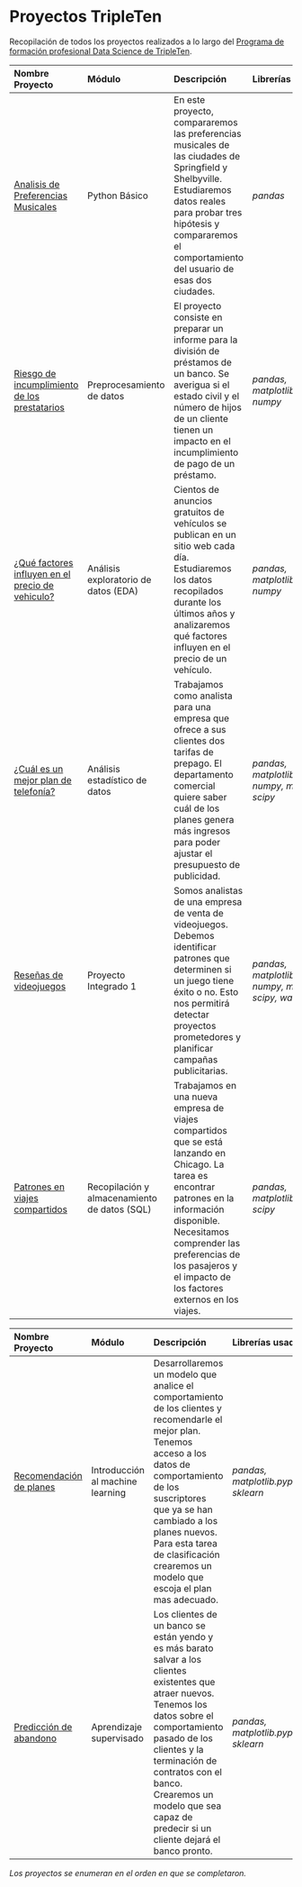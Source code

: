 # Proyectos TripleTen
Recopilación de todos los proyectos realizados a lo largo del  [Programa de formación profesional Data Science de TripleTen](https://tripleten.com/data-scientist/).

| Nombre Proyecto | Módulo | Descripción | Librerías usadas |
| :---------------------- | :---------------------- | :---------------------- | :---------------------- |
| [Analisis de Preferencias Musicales](01preferencias_musicales) | Python Básico | En este proyecto, compararemos las preferencias musicales de las ciudades de Springfield y Shelbyville. Estudiaremos datos reales para probar tres hipótesis y compararemos el comportamiento del usuario de esas dos ciudades. | *pandas* |
| [Riesgo de incumplimiento de los prestatarios](02incumplimiento_prestatarios) | Preprocesamiento de datos | El proyecto consiste en preparar un informe para la división de préstamos de un banco. Se averigua si el estado civil y el número de hijos de un cliente tienen un impacto en el incumplimiento de pago de un préstamo.  | *pandas, matplotlib.pyplot, numpy* |
| [¿Qué factores influyen en el precio de vehiculo?](03precios_vehiculos) | Análisis exploratorio de datos (EDA) | Cientos de anuncios gratuitos de vehículos se publican en un sitio web cada día. Estudiaremos los datos recopilados durante los últimos años y analizaremos qué factores influyen en el precio de un vehículo.  | *pandas, matplotlib.pyplot, numpy* |
| [¿Cuál es un mejor plan de telefonía?](04plan_telefonia) | Análisis estadístico de datos | Trabajamos como analista para una empresa que ofrece a sus clientes dos tarifas de prepago. El departamento comercial quiere saber cuál de los planes genera más ingresos para poder ajustar el presupuesto de publicidad. | *pandas, matplotlib.pyplot, numpy, math, scipy* |
| [Reseñas de videojuegos](05games_review) | Proyecto Integrado 1 | Somos analistas de una empresa de venta de videojuegos. Debemos identificar patrones que determinen si un juego tiene éxito o no. Esto nos permitirá detectar proyectos prometedores y planificar campañas publicitarias. | *pandas, matplotlib.pyplot, numpy, math, scipy, warnings* |
| [Patrones en viajes compartidos](06patrones_viajes) | Recopilación y almacenamiento de datos (SQL) | Trabajamos en una nueva empresa de viajes compartidos que se está lanzando en Chicago. La tarea es encontrar patrones en la información disponible. Necesitamos comprender las preferencias de los pasajeros y el impacto de los factores externos en los viajes. | *pandas, matplotlib.pyplot, scipy* |

| Nombre Proyecto | Módulo | Descripción | Librerías usadas |
| :---------------------- | :---------------------- | :---------------------- | :---------------------- |
| [Recomendación de planes](07recomendacion_planes) | Introducción al machine learning | Desarrollaremos un modelo que analice el comportamiento de los clientes y recomendarle el mejor plan. Tenemos acceso a los datos de comportamiento de los suscriptores que ya se han cambiado a los planes nuevos. Para esta tarea de clasificación crearemos un modelo que escoja el plan mas adecuado. | *pandas, matplotlib.pyplot, sklearn* |
| [Predicción de abandono](08prediccion_abandono) | Aprendizaje supervisado | Los clientes de un banco se están yendo y es más barato salvar a los clientes existentes que atraer nuevos. Tenemos los datos sobre el comportamiento pasado de los clientes y la terminación de contratos con el banco. Crearemos un modelo que sea capaz de predecir si un cliente dejará el banco pronto. | *pandas, matplotlib.pyplot, sklearn* |


*Los proyectos se enumeran en el orden en que se completaron.*

